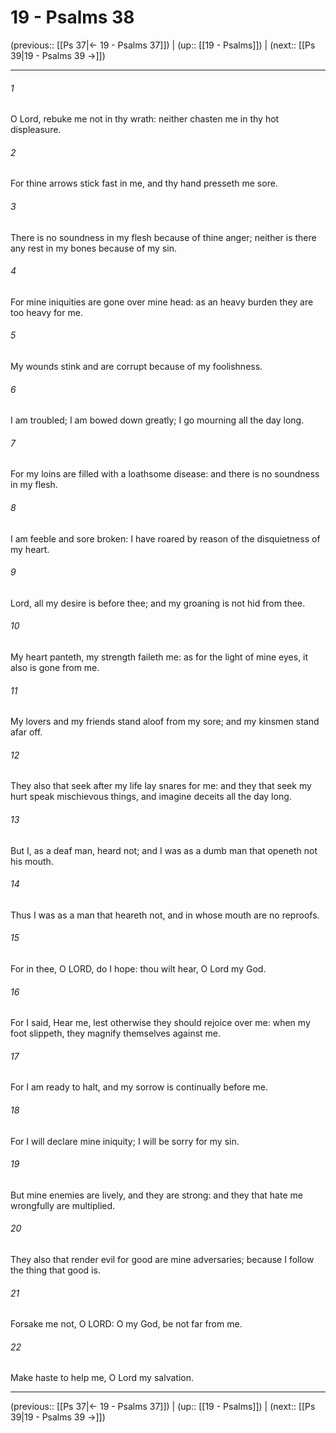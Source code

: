 # 19 - Psalms 38

(previous:: [[Ps 37|← 19 - Psalms 37]]) | (up:: [[19 - Psalms]]) | (next:: [[Ps 39|19 - Psalms 39 →]])

***


###### 1 
O Lord, rebuke me not in thy wrath: neither chasten me in thy hot displeasure. 

###### 2 
For thine arrows stick fast in me, and thy hand presseth me sore. 

###### 3 
There is no soundness in my flesh because of thine anger; neither is there any rest in my bones because of my sin. 

###### 4 
For mine iniquities are gone over mine head: as an heavy burden they are too heavy for me. 

###### 5 
My wounds stink and are corrupt because of my foolishness. 

###### 6 
I am troubled; I am bowed down greatly; I go mourning all the day long. 

###### 7 
For my loins are filled with a loathsome disease: and there is no soundness in my flesh. 

###### 8 
I am feeble and sore broken: I have roared by reason of the disquietness of my heart. 

###### 9 
Lord, all my desire is before thee; and my groaning is not hid from thee. 

###### 10 
My heart panteth, my strength faileth me: as for the light of mine eyes, it also is gone from me. 

###### 11 
My lovers and my friends stand aloof from my sore; and my kinsmen stand afar off. 

###### 12 
They also that seek after my life lay snares for me: and they that seek my hurt speak mischievous things, and imagine deceits all the day long. 

###### 13 
But I, as a deaf man, heard not; and I was as a dumb man that openeth not his mouth. 

###### 14 
Thus I was as a man that heareth not, and in whose mouth are no reproofs. 

###### 15 
For in thee, O LORD, do I hope: thou wilt hear, O Lord my God. 

###### 16 
For I said, Hear me, lest otherwise they should rejoice over me: when my foot slippeth, they magnify themselves against me. 

###### 17 
For I am ready to halt, and my sorrow is continually before me. 

###### 18 
For I will declare mine iniquity; I will be sorry for my sin. 

###### 19 
But mine enemies are lively, and they are strong: and they that hate me wrongfully are multiplied. 

###### 20 
They also that render evil for good are mine adversaries; because I follow the thing that good is. 

###### 21 
Forsake me not, O LORD: O my God, be not far from me. 

###### 22 
Make haste to help me, O Lord my salvation.

***

(previous:: [[Ps 37|← 19 - Psalms 37]]) | (up:: [[19 - Psalms]]) | (next:: [[Ps 39|19 - Psalms 39 →]])
